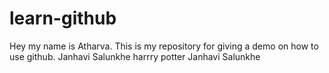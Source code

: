 # learn-github

Hey my name is Atharva. This is my repository for giving a demo on how to use github.
Janhavi Salunkhe
harrry potter
Janhavi Salunkhe
